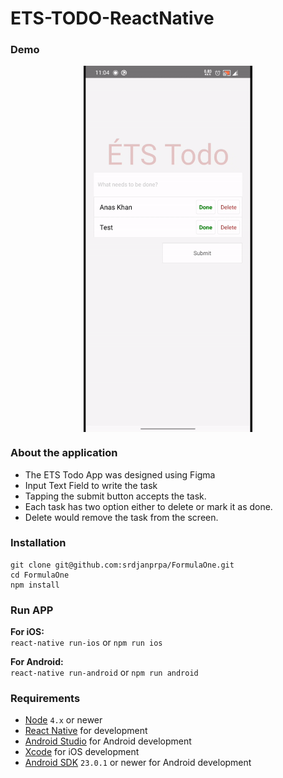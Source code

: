 # ETS-TODO-ReactNative

### Demo

<p align="center">
  <img src="ETSTodoApp/screenshot/ETS-Todo-V1.gif" align="center" width="270">
</p>

### About the application

- The ETS Todo App was designed using Figma
- Input Text Field to write the task
- Tapping the submit button accepts the task.
- Each task has two option either to delete or mark it as done.
- Delete would remove the task from the screen.

### Installation

```shell
git clone git@github.com:srdjanprpa/FormulaOne.git
cd FormulaOne
npm install
```

### Run APP
**For iOS:**   
`react-native run-ios` or `npm run ios`

**For Android:**   
`react-native run-android` or `npm run android`

### Requirements

- [Node](https://nodejs.org) `4.x` or newer
- [React Native](http://facebook.github.io/react-native/docs/getting-started.html) for development
- [Android Studio](https://developer.android.com/studio/index.html) for Android development
- [Xcode](https://developer.apple.com/xcode/) for iOS development
- [Android SDK](https://developer.android.com/sdk/) `23.0.1` or newer for Android development
